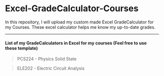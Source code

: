 # Excel-GradeCalculator-Courses
In this repository, I will upload my custom made Excel GradeCalculator for my Courses. These excel calculator helps me know my up-to-date grades.

-----------------------------------------

#### List of my GradeCalculators in Excel for my courses (Feel free to use these template)
> PCS224 - Physics Solid State

> ELE202 - Electric Circuit Analysis
